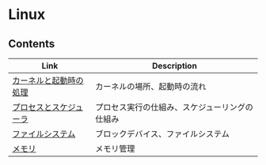 # Linux

## Contents
| Link | Description |
| --- | --- |
| [カーネルと起動時の処理](kernel_boot.md)       | カーネルの場所、起動時の流れ |
| [プロセスとスケジューラ](process_scheduler.md) | プロセス実行の仕組み、スケジューリングの仕組み |
| [ファイルシステム](filesystem.md)              | ブロックデバイス、ファイルシステム |
| [メモリ](memory.md)                            | メモリ管理 |
